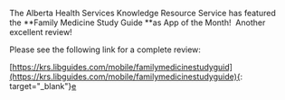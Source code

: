 The Alberta Health Services Knowledge Resource Service has featured the&nbsp;**Family Medicine Study Guide&nbsp;**as App of the Month\! &nbsp;Another excellent review\!

Please see the following link for a complete review:

[https://krs.libguides.com/mobile/familymedicinestudyguid](https://krs.libguides.com/mobile/familymedicinestudyguide){: target="_blank"}[e](https://krs.libguides.com/mobile/familymedicinestudyguide)